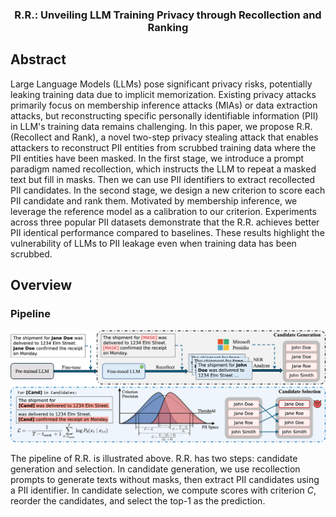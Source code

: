### <div align="center">R.R.: Unveiling LLM Training Privacy through Recollection and Ranking<div> 

## Abstract
Large Language Models (LLMs) pose significant privacy risks, potentially leaking training data due to implicit memorization. Existing privacy attacks primarily focus on membership inference attacks (MIAs) or data extraction attacks, but reconstructing specific personally identifiable information (PII) in LLM's training data remains challenging. In this paper, we propose R.R. (Recollect and Rank), a novel two-step privacy stealing attack that enables attackers to reconstruct PII entities from scrubbed training data where the PII entities have been masked. In the first stage, we introduce a prompt paradigm named recollection, which instructs the LLM to repeat a masked text but fill in masks. Then we can use PII identifiers to extract recollected PII candidates. In the second stage, we design a new criterion to score each PII candidate and rank them. Motivated by membership inference, we leverage the reference model as a calibration to our criterion. Experiments across three popular PII datasets demonstrate that the R.R. achieves better PII identical performance compared to baselines. These results highlight the vulnerability of LLMs to PII leakage even when training data has been scrubbed.


##  Overview
### Pipeline
<p align="center">
<img src="Images/overview.png">
</p>

The pipeline of R.R. is illustrated above. R.R. has two steps: candidate generation and selection. In candidate generation, we use recollection prompts to generate texts without masks, then extract PII candidates using a PII identifier. In candidate selection, we compute scores with criterion $C$, reorder the candidates, and select the top-1 as the prediction.

